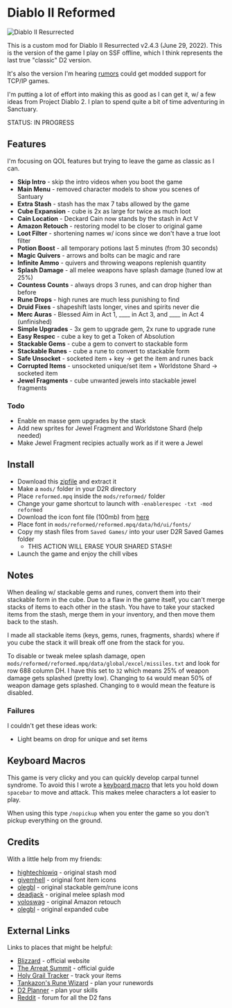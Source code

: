 # Diablo II Reformed

![Diablo II Resurrected](https://i.imgur.com/LJvw35g.png)

This is a custom mod for Diablo II Resurrected v2.4.3 (June 29, 2022).  This is the version of the game I play on SSF offline, which I think represents the last true "classic" D2 version.

It's also the version I'm hearing [rumors](https://www.d2rmodding.com/remodded) could get modded support for TCP/IP games.

I'm putting a lot of effort into making this as good as I can get it, w/ a few ideas from Project Diablo 2.  I plan to spend quite a bit of time adventuring in Sanctuary.

STATUS: IN PROGRESS

## Features

I'm focusing on QOL features but trying to leave the game as classic as I can.

- **Skip Intro** - skip the intro videos when you boot the game
- **Main Menu** - removed character models to show you scenes of Santuary
- **Extra Stash** - stash has the max 7 tabs allowed by the game
- **Cube Expansion** - cube is 2x as large for twice as much loot
- **Cain Location** - Deckard Cain now stands by the stash in Act V
- **Amazon Retouch** - restoring model to be closer to original game
- **Loot Filter** - shortening names w/ icons since we don't have a true loot filter
- **Potion Boost** - all temporary potions last 5 minutes (from 30 seconds)
- **Magic Quivers** - arrows and bolts can be magic and rare
- **Infinite Ammo** - quivers and throwing weapons replenish quantity
- **Splash Damage** - all melee weapons have splash damage (tuned low at 25%)
- **Countess Counts** - always drops 3 runes, and can drop higher than before
- **Rune Drops** - high runes are much less punishing to find
- **Druid Fixes** - shapeshift lasts longer, vines and spirits never die
- **Merc Auras** - Blessed Aim in Act 1, ____ in Act 3, and ____ in Act 4 (unfinished)
- **Simple Upgrades** - 3x gem to upgrade gem, 2x rune to upgrade rune
- **Easy Respec** - cube a key to get a Token of Absolution
- **Stackable Gems** - cube a gem to convert to stackable form
- **Stackable Runes** - cube a rune to convert to stackable form
- **Safe Unsocket** - socketed item + key -> get the item and runes back
- **Corrupted Items** - unsocketed unique/set item + Worldstone Shard -> socketed item
- **Jewel Fragments** - cube unwanted jewels into stackable jewel fragments

### Todo

- Enable en masse gem upgrades by the stack
- Add new sprites for Jewel Fragment and Worldstone Shard (help needed)
- Make Jewel Fragment recipies actually work as if it were a Jewel

## Install

- Download this [zipfile](https://github.com/whipowill/d2r-mod-reformed/archive/master.zip) and extract it
- Make a ``mods/`` folder in your D2R directory
- Place ``reformed.mpq`` inside the ``mods/reformed/`` folder
- Change your game shortcut to launch with ``-enablerespec -txt -mod reformed``
- Download the icon font file (100mb) from [here](https://mega.nz/folder/2d5DQBQC#VQoZVQUwnf0JzgEr1qplYg)
- Place font in ``mods/reformed/reformed.mpq/data/hd/ui/fonts/``
- Copy my stash files from ``Saved Games/`` into your user D2R Saved Games folder
    - THIS ACTION WILL ERASE YOUR SHARED STASH!
- Launch the game and enjoy the chill vibes

## Notes

When dealing w/ stackable gems and runes, convert them into their stackable form in the cube.  Due to a flaw in the game itself, you can't merge stacks of items to each other in the stash.  You have to take your stacked items from the stash, merge them in your inventory, and then move them back to the stash.

I made all stackable items (keys, gems, runes, fragments, shards) where if you cube the stack it will break off one from the stack for you.

To disable or tweak melee splash damage, open ``mods/reformed/reformed.mpq/data/global/excel/missiles.txt`` and look for row 688 column DH.  I have this set to ``32`` which means 25% of weapon damage gets splashed (pretty low).  Changing to ``64`` would mean 50% of weapon damage gets splashed.  Changing to ``0`` would mean the feature is disabled.

### Failures

I couldn't get these ideas work:

- Light beams on drop for unique and set items

## Keyboard Macros

This game is very clicky and you can quickly develop carpal tunnel syndrome.  To avoid this I wrote a [keyboard macro](https://github.com/whipowill/ahk-autoattack) that lets you hold down ``spacebar`` to move and attack.  This makes melee characters a lot easier to play.

When using this type ``/nopickup`` when you enter the game so you don't pickup everything on the ground.

## Credits

With a little help from my friends:

- [hightechlowiq](https://github.com/HighTechLowIQ/ModdingDiablo2Resurrected) - original stash mod
- [givemhell](https://www.nexusmods.com/diablo2resurrected/mods/102?tab=files&file_id=507) - original font item icons
- [olegbl](https://www.nexusmods.com/diablo2resurrected/mods/176?tab=description) - original stackable gem/rune icons
- [deadjack](https://www.nexusmods.com/diablo2resurrected/mods/8?tab=files) - original melee splash mod
- [yoloswag](https://www.nexusmods.com/diablo2resurrected/mods/45) - original Amazon retouch
- [olegbl](https://www.nexusmods.com/diablo2resurrected/mods/189?tab=files) - original expanded cube

## External Links

Links to places that might be helpful:

- [Blizzard](https://diablo2.blizzard.com/en-us/) - official website
- [The Arreat Summit](http://classic.battle.net/diablo2exp/) - official guide
- [Holy Grail Tracker](https://d2-holy-grail.herokuapp.com/) - track your items
- [Tankazon's Rune Wizard](https://fabd.github.io/diablo2/runewizard/index.html) - plan your runewords
- [D2 Planner](https://d2planner.github.io/skills/) - plan your skills
- [Reddit](https://www.reddit.com/r/diablo2/) - forum for all the D2 fans